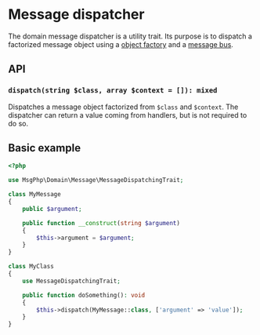 # Message dispatcher

The domain message dispatcher is a utility trait. Its purpose is to dispatch a factorized message object using a
[object factory](../ddd/factory/object.md) and a [message bus](message-bus.md).

## API

### `dispatch(string $class, array $context = []): mixed`

Dispatches a message object factorized from `$class` and `$context`. The dispatcher can return a value coming from
handlers, but is not required to do so.

## Basic example

```php
<?php

use MsgPhp\Domain\Message\MessageDispatchingTrait;

class MyMessage
{
    public $argument;

    public function __construct(string $argument)
    {
        $this->argument = $argument;
    }
}

class MyClass
{
    use MessageDispatchingTrait;

    public function doSomething(): void
    {
        $this->dispatch(MyMessage::class, ['argument' => 'value']);
    }
}
```
